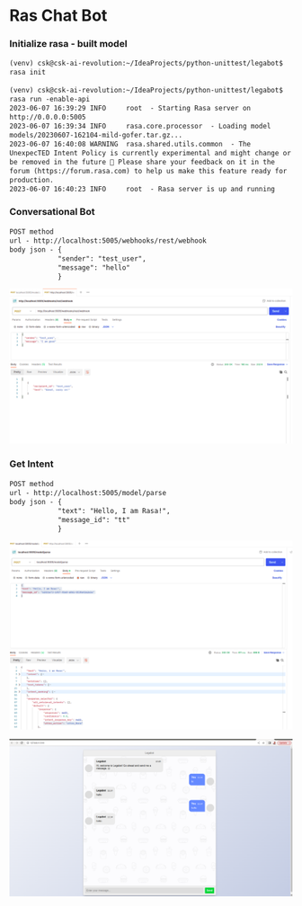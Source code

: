 # Ras Chat Bot

### Initialize rasa - built model
    (venv) csk@csk-ai-revolution:~/IdeaProjects/python-unittest/legabot$ rasa init
    
    (venv) csk@csk-ai-revolution:~/IdeaProjects/python-unittest/legabot$ rasa run -enable-api
    2023-06-07 16:39:29 INFO     root  - Starting Rasa server on http://0.0.0.0:5005
    2023-06-07 16:39:34 INFO     rasa.core.processor  - Loading model models/20230607-162104-mild-gofer.tar.gz...
    2023-06-07 16:40:08 WARNING  rasa.shared.utils.common  - The UnexpecTED Intent Policy is currently experimental and might change or be removed in the future 🔬 Please share your feedback on it in the forum (https://forum.rasa.com) to help us make this feature ready for production.
    2023-06-07 16:40:23 INFO     root  - Rasa server is up and running

### Conversational Bot
    POST method 
    url - http://localhost:5005/webhooks/rest/webhook
    body json - {
                "sender": "test_user",  
                "message": "hello"
                }
![alt text](img/conversation_chat.png)

### Get Intent
    POST method 
    url - http://localhost:5005/model/parse
    body json - {
                "text": "Hello, I am Rasa!",
                "message_id": "tt"
                }
![alt text](img/intent.png)


![alt text](img/chatbot.png)